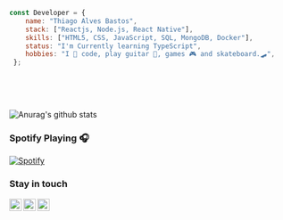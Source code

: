 ```javascript 
const Developer = {   
    name: "Thiago Alves Bastos",
    stack: ["Reactjs, Node.js, React Native"],
    skills: ["HTML5, CSS, JavaScript, SQL, MongoDB, Docker"], 
    status: "I'm Currently learning TypeScript",    
    hobbies: "I 💜 code, play guitar 🎸, games 🎮 and skateboard.🛹",       
 };    
           
 ```                                 
                                                             
 <br />                                                                                                  
 <br />                                                                                          
                                                           
                        
![Anurag's github stats](https://github-readme-stats.vercel.app/api?username=the-one-who-knoccks&show_icons=true&theme=dark)
              
                                     
### Spotify Playing 🎧                   
[![Spotify](https://now-playing-spotify.vercel.app/api/spotify)](https://open.spotify.com/user/4bqhduwc9zy3lnu569vw34txr)
                                      
                                                                                         
                                                                                                                    
### Stay in touch                                                             
          
[<img align="left" alt="the-one-who-knoccks | Twitter" width="22px" src="https://cdn.jsdelivr.net/npm/simple-icons@v3/icons/twitter.svg" />][twitter]
[<img align="left" alt="the.one.who.knoccks | LinkedIn" width="22px" src="https://cdn.jsdelivr.net/npm/simple-icons@v3/icons/linkedin.svg" />][linkedin]
[<img align="left" alt="the-one-who-knoccks | Instagram" width="22px" src="https://cdn.jsdelivr.net/npm/simple-icons@v3/icons/instagram.svg" />][instagram]
         
                 
[twitter]: https://twitter.com/the-one-who-knoccks      
[instagram]: https://instagram.com/the.one.who.knoccks    
[linkedin]: https://linkedin.com/in/thiagoalves89 
        
          
                   
        
 
    
